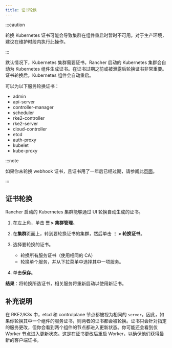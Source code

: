 ```yaml
---
title: 证书轮换
---
```


:::caution

轮换 Kubernetes 证书可能会导致集群在组件重启时暂时不可用。对于生产环境，建议在维护时段内执行此操作。

:::

默认情况下，Kubernetes 集群需要证书，Rancher 启动的 Kubernetes 集群会自动为 Kubernetes 组件生成证书。在证书过期之前或被泄露后轮换证书非常重要。证书轮换后，Kubernetes 组件会自动重启。

可以为以下服务轮换证书：

- admin
- api-server
- controller-manager
- scheduler
- rke2-controller
- rke2-server
- cloud-controller
- etcd
- auth-proxy
- kubelet
- kube-proxy

:::note

如果你未轮换 webhook 证书，且证书用了一年后已经过期，请参阅此[页面](../../../troubleshooting/other-troubleshooting-tips/expired-webhook-certificate-rotation.md)。

:::

## 证书轮换

Rancher 启动的 Kubernetes 集群能够通过 UI 轮换自动生成的证书。

1. 在左上角，单击 **☰ > 集群管理**。
1. 在**集群**页面上，转到要轮换证书的集群，然后单击 **⋮ > 轮换证书**。
1. 选择要轮换的证书。

   * 轮换所有服务证书（使用相同的 CA）
   * 轮换单个服务，并从下拉菜单中选择其中一项服务。

1. 单击**保存**。

**结果**：将轮换所选证书，相关服务将重新启动以使用新证书。

## 补充说明

在 RKE2/K3s 中，etcd 和 controlplane 节点都被视为相同的 `server`。因此，如果你轮换其中一个组件的服务证书，则两者的证书都会被轮换。证书只会针对指定的服务更改，但你会看到两个组件的节点都进入更新状态。你可能还会看到仅 Worker 节点进入更新状态。这是在证书更改后重启 Worker，以确保他们获得最新的客户端证书。
